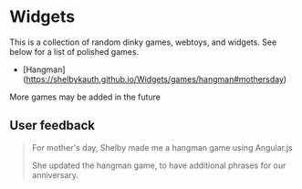 # Widgets

This is a collection of random dinky games, webtoys, and widgets. See below for a list of polished games.

 - [Hangman] (https://shelbykauth.github.io/Widgets/games/hangman#mothersday)

More games may be added in the future

## User feedback

> For mother's day, Shelby made me a hangman game using Angular.js
> 
> She updated the hangman game, to have additional phrases for our anniversary.
